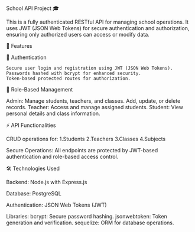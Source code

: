 School API Project 🎓

  This is a fully authenticated RESTful API for managing school operations. It uses JWT (JSON Web Tokens) for secure authentication and authorization, 
ensuring only authorized users can access or modify data.

📌 Features

🔐 Authentication

    Secure user login and registration using JWT (JSON Web Tokens).
    Passwords hashed with bcrypt for enhanced security.
    Token-based protected routes for authorization.

🏫 Role-Based Management

  Admin:
      Manage students, teachers, and classes.
      Add, update, or delete records.
  Teacher:
      Access and manage assigned students.
  Student:
      View personal details and class information.

⚡ API Functionalities

  CRUD operations for:
  1.Students
  2.Teachers
  3.Classes
  4.Subjects
  
  Secure Operations: All endpoints are protected by JWT-based authentication and role-based access control.


🛠️ Technologies Used

  Backend: Node.js with Express.js
  
  Database: PostgreSQL
  
  Authentication: JSON Web Tokens (JWT)
  
  Libraries:
    bcrypt: Secure password hashing.
    jsonwebtoken: Token generation and verification.
    sequelize: ORM for database operations.


